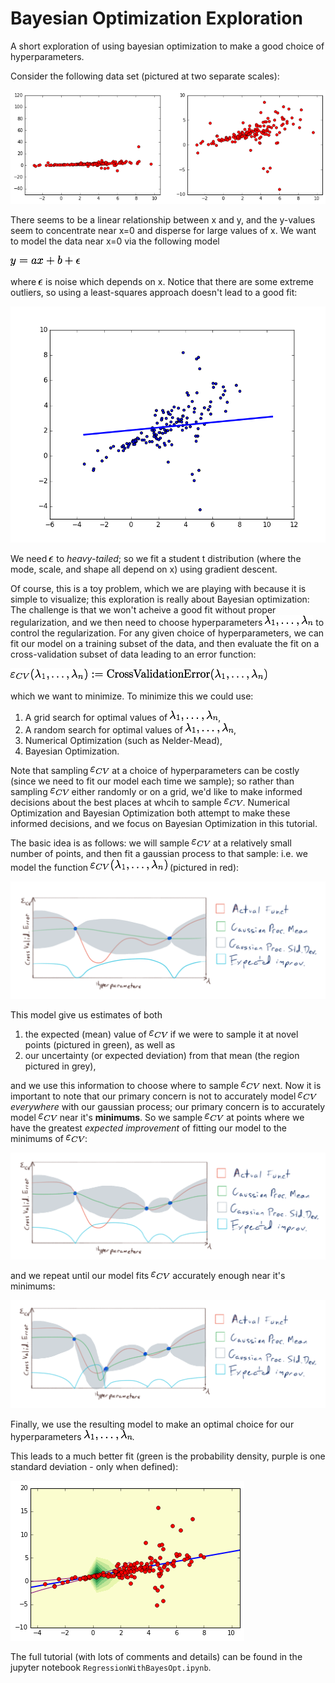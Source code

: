 # Bayesian Optimization Exploration
A short exploration of using bayesian optimization to make a good choice of hyperparameters.

Consider the following data set (pictured at two separate scales):

![Scatter Plot of Data](readme_imgs/data_scatter_plot.png)

There seems to be a linear relationship between x and y, and the y-values seem to concentrate near x=0 and disperse for large values of x.
We want to model the data near x=0 via the following model

![y=ax+b+\epsilon](latex_imgs/y=ax+b.png)

where ![\epsilon](latex_imgs/epsilon.png) is noise which depends on x.
Notice that there are some extreme outliers, so using a least-squares approach doesn't lead to a good fit:

![unregularized_fit](readme_imgs/lst_sqr.png)

We need ![\epsilon](latex_imgs/epsilon.png) to *heavy-tailed*; so we fit a student t distribution (where the mode, scale, and shape all depend on x) using gradient descent.

Of course, this is a toy problem, which we are playing with because it is simple to visualize; this exploration is really about Bayesian optimization:
The challenge is that we won't acheive a good fit without proper regularization, and we then need to choose hyperparameters ![\lambda_1,\dots,\lambda_n](latex_imgs/lambdas.png) to control the regularization. For any given choice of hyperparameters, we can fit our model on a training subset of the data, and then evaluate the fit on a cross-validation subset of data leading to an error function:

![\varepsilon_{CV}(\lambda_1,\dots,\lambda_n):=\textrm{CrossValidationError}(\lambda_1,\dots,\lambda_n)](latex_imgs/varepsdef.png)

which we want to minimize. To minimize this we could use:

1. A grid search for optimal values of ![\lambda_1,\dots,\lambda_n](latex_imgs/lambdas.png),
2. A random search for optimal values of ![\lambda_1,\dots,\lambda_n](latex_imgs/lambdas.png),
3. Numerical Optimization (such as Nelder-Mead),
4. Bayesian Optimization.

Note that sampling ![\varepsilon_{CV}](latex_imgs/varepsilon.png) at a choice of hyperparameters can be costly (since we need to fit our model each time we sample); so rather than sampling ![\varepsilon_{CV}](latex_imgs/varepsilon.png) either randomly or on a grid, we'd like to make informed decisions about the best places at whcih to sample ![\varepsilon_{CV}](latex_imgs/varepsilon.png). Numerical Optimization and Bayesian Optimization both attempt to make these informed decisions, and we focus on Bayesian Optimization in this tutorial.

The basic idea is as follows: we will sample ![\varepsilon_{CV}](latex_imgs/varepsilon.png) at a relatively small number of points, and then fit a gaussian process to that sample: i.e. we model the function ![\varepsilon_{CV}(\lambda_1,\dots,\lambda_n)](latex_imgs/varepsilonatlambdas.png) (pictured in red):

![Gaussian Process fit to two samples](readme_imgs/gp1.png)

This model give us estimates of both 

1. the expected (mean) value of ![\varepsilon_{CV}](latex_imgs/varepsilon.png) if we were to sample it at novel points (pictured in green), as well as
2.  our uncertainty (or expected deviation) from that mean (the region pictured in grey),

and we use this information to choose where to sample ![\varepsilon_{CV}](latex_imgs/varepsilon.png) next. Now it is important to note that our primary concern is not to accurately model ![\varepsilon_{CV}](latex_imgs/varepsilon.png) *everywhere* with our gaussian process; our primary concern is to accurately model ![\varepsilon_{CV}](latex_imgs/varepsilon.png) near it's **minimums**. So we sample ![\varepsilon_{CV}](latex_imgs/varepsilon.png) at points where we have the greatest *expected improvement* of fitting our model to the minimums of ![\varepsilon_{CV}](latex_imgs/varepsilon.png):

![Gaussian Process fit to three samples](readme_imgs/gp2.png)

and we repeat until our model fits ![\varepsilon_{CV}](latex_imgs/varepsilon.png) accurately enough near it's minimums:

![Gaussian Process fit to four samples](readme_imgs/gp3.png)

Finally, we use the resulting model to make an optimal choice for our hyperparameters ![\lambda_1,\dots,\lambda_n](latex_imgs/lambdas.png).

This leads to a much better fit (green is the probability density, purple is one standard deviation - only when defined):

![regularized_fit](readme_imgs/reg.png)

The full tutorial (with lots of comments and details) can be found in the jupyter notebook `RegressionWithBayesOpt.ipynb`.
